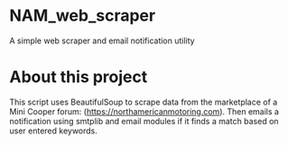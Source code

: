 # NAM_web_scraper
A simple web scraper and email notification utility

# About this project
This script uses BeautifulSoup to scrape data from the marketplace of a Mini Cooper forum: (https://northamericanmotoring.com). Then emails a notification using smtplib and email modules if it finds a match based on user entered keywords.
